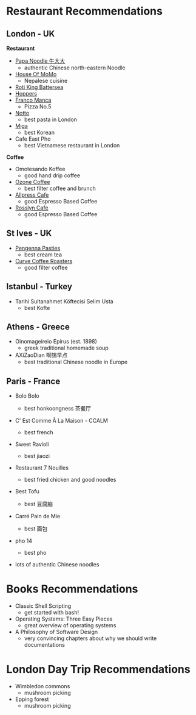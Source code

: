 # Restaurant Recommendations

## London - UK

**Restaurant**

- [Papa Noodle 牛大大](https://papanoodle.co.uk/)
    - authentic Chinese north-eastern Noodle
- [House Of MoMo](https://houseofmomo.co.uk/)
    - Nepalese cuisine
- [Roti King Battersea](https://www.rotiking.com/)
- [Hoppers](https://www.hopperslondon.com/)
- [Franco Manca](https://www.francomanca.co.uk/)
    - Pizza No.5
- [Notto](https://www.nottopastabars.com/)
    - best pasta in London
- [Miga](https://www.instagram.com/miga.restaurant/?hl=en)
    - best Korean
- Cafe East Pho
    - best Vietnamese restaurant in London

**Coffee** 

- Omotesando Koffee
    - good hand drip coffee 
- [Ozone Coffee](https://ozonecoffee.co.uk/)
    - best filter coffee and brunch
- [Allpress Cafe](https://www.allpressespresso.com/find/redchurch-espresso-bar/)
    - good Espresso Based Coffee
- [Rosslyn Cafe](https://ozonecoffee.co.uk/)
    - good Espresso Based Coffee

## St Ives - UK

- [Pengenna Pasties](https://www.pengennapasties.co.uk/)
    - best cream tea
- [Curve Coffee Roasters](https://www.curveroasters.co.uk/)
    - good filter coffee

## Istanbul - Turkey

- Tarihi Sultanahmet Köftecisi Selim Usta
    - best Kofte

## Athens - Greece

- Oinomageireio Epirus (est. 1898)
    - greek traditional homemade soup
- AXiZaoDian 啊锡早点
    - best traditional Chinese noodle in Europe

## Paris - France

- Bolo Bolo
    - best honkoongness 茶餐厅
- C' Est Comme À La Maison - CCALM
    - best french
- Sweet Ravioli 
    - best jiaozi
- Restaurant 7 Nouilles
    - best fried chicken and good noodles
- Best Tofu
    - best 豆腐脑
- Carré Pain de Mie
    - best 面包
- pho 14
    - best pho

- lots of authentic Chinese noodles

# Books Recommendations

- Classic Shell Scripting
    - get started with bash!
- Operating Systems: Three Easy Pieces
    - great overview of operating systems
- A Philosophy of Software Design
    - very convincing chapters about why we should write documentations

# London Day Trip Recommendations

- Wimbledon commons
    - mushroom picking
- Epping forest
    - mushroom picking
